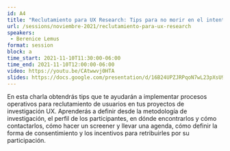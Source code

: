 ```yaml
---
id: A4
title: "Reclutamiento para UX Research: Tips para no morir en el intento"
url: /sessions/noviembre-2021/reclutamiento-para-ux-research
speakers:
 - Berenice Lemus
format: session
block: a
time_start: 2021-11-10T11:30:00-06:00
time_end: 2021-11-10T12:00:00-06:00
video: https://youtu.be/CAtwwvj0HTA
slides: https://docs.google.com/presentation/d/16B24UPZJRPqoN7wL23pXsU9gtMn1MwO-DLSHZzgTgoI/edit#slide=id.p1
---
```


En esta charla obtendrás tips que te ayudarán a implementar procesos operativos para reclutamiento de usuarios en tus proyectos de investigación UX.  Aprenderás a definir desde la metodología de investigación, el perfil de los participantes, en dónde encontrarlos y cómo contactarlos, cómo hacer un screener y llevar una agenda, cómo definir la forma de consentimiento y los incentivos para retribuirles por su participación.